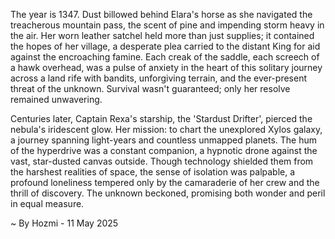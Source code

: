 
The year is 1347.  Dust billowed behind Elara's horse as she navigated the treacherous mountain pass, the scent of pine and impending storm heavy in the air.  Her worn leather satchel held more than just supplies; it contained the hopes of her village, a desperate plea carried to the distant King for aid against the encroaching famine.  Each creak of the saddle, each screech of a hawk overhead, was a pulse of anxiety in the heart of this solitary journey across a land rife with bandits, unforgiving terrain, and the ever-present threat of the unknown.  Survival wasn't guaranteed; only her resolve remained unwavering.


Centuries later, Captain Rexa's starship, the 'Stardust Drifter', pierced the nebula's iridescent glow.  Her mission: to chart the unexplored Xylos galaxy, a journey spanning light-years and countless unmapped planets.  The hum of the hyperdrive was a constant companion, a hypnotic drone against the vast, star-dusted canvas outside.  Though technology shielded them from the harshest realities of space, the sense of isolation was palpable, a profound loneliness tempered only by the camaraderie of her crew and the thrill of discovery.  The unknown beckoned, promising both wonder and peril in equal measure.

~ By Hozmi - 11 May 2025
